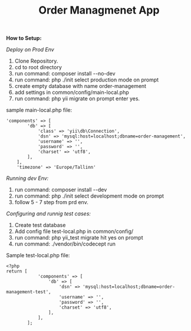 <p align="center">
    <h1 align="center">Order Managmenet App</h1>
    <br>
</p>

**How to Setup:**

_Deploy on Prod Env_
1. Clone Repository.
2. cd to root directory
3. run command: composer install --no-dev
4. run command: php ./init
   select production mode on prompt
5. create empty database with name order-management
6. add settings in common/config/main-local.php
7. run command: php yii migrate
   on prompt enter yes.

sample main-local.php file:
```
'components' => [
        'db' => [
            'class' => 'yii\db\Connection',
            'dsn' => 'mysql:host=localhost;dbname=order-management',
            'username' => '',
            'password' => '',
            'charset' => 'utf8',
        ],
    ],
    'timezone' => 'Europe/Tallinn'
```



_Running dev Env:_
1. run command: composer install --dev
2. run command: php ./init
   select development mode on prompt
3. follow 5 - 7 step from prd env.

_Configuring and runnig test cases:_
1. Create test database
2. Add config file test-local.php in common/config/
3. run command: php yii_test migrate
   hit yes on prompt
4. run command: ./vendor/bin/codecept run

Sample test-local.php file:

```
<?php
return [
            'components' => [
                'db' => [
                    'dsn' => 'mysql:host=localhost;dbname=order-management-test',
                    'username' => '',
                    'password' => '',
                    'charset' => 'utf8',
                ],
            ],
        ];
```